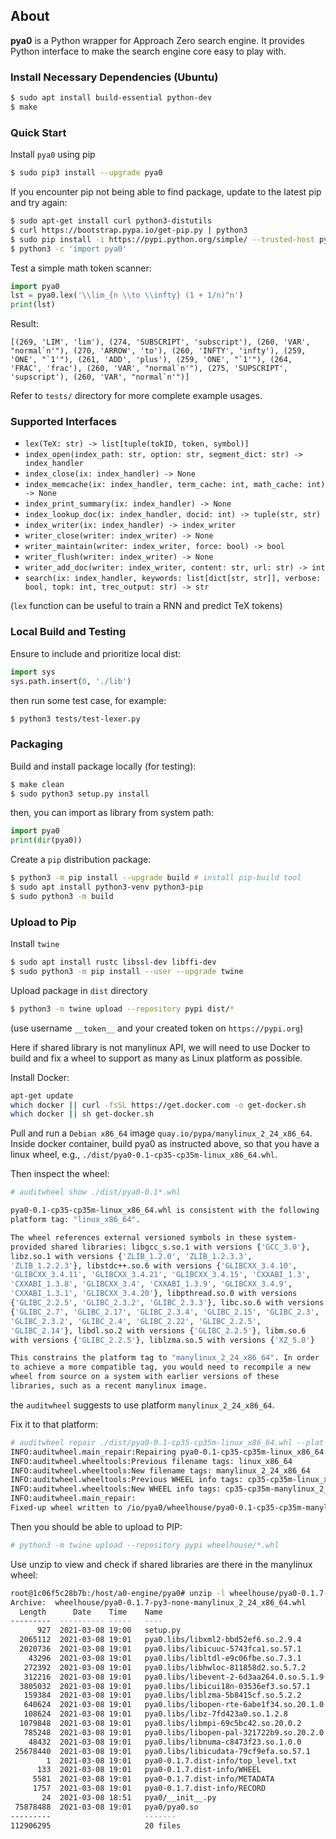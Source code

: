 ## About
**pya0** is a Python wrapper for Approach Zero search engine.
It provides Python interface to make the search engine core easy to play with.

### Install Necessary Dependencies (Ubuntu)
```sh
$ sudo apt install build-essential python-dev
$ make
```

### Quick Start
Install `pya0` using pip
```sh
$ sudo pip3 install --upgrade pya0
```

If you encounter pip not being able to find package, update to the latest pip and try again:
```sh
$ sudo apt-get install curl python3-distutils
$ curl https://bootstrap.pypa.io/get-pip.py | python3
$ sudo pip install -i https://pypi.python.org/simple/ --trusted-host pypi.org pya0==0.1.91
$ python3 -c 'import pya0'
```

Test a simple math token scanner:
```py
import pya0
lst = pya0.lex('\\lim_{n \\to \\infty} (1 + 1/n)^n')
print(lst)
```
Result:
```
[(269, 'LIM', 'lim'), (274, 'SUBSCRIPT', 'subscript'), (260, 'VAR', "normal`n'"), (270, 'ARROW', 'to'), (260, 'INFTY', 'infty'), (259, 'ONE', "`1'"), (261, 'ADD', 'plus'), (259, 'ONE', "`1'"), (264, 'FRAC', 'frac'), (260, 'VAR', "normal`n'"), (275, 'SUPSCRIPT', 'supscript'), (260, 'VAR', "normal`n'")]
```

Refer to `tests/` directory for more complete example usages.

### Supported Interfaces
* `lex(TeX: str) -> list[tuple(tokID, token, symbol)]`
* `index_open(index_path: str, option: str, segment_dict: str) -> index_handler`
* `index_close(ix: index_handler) -> None`
* `index_memcache(ix: index_handler, term_cache: int, math_cache: int) -> None`
* `index_print_summary(ix: index_handler) -> None`
* `index_lookup_doc(ix: index_handler, docid: int) -> tuple(str, str)`
* `index_writer(ix: index_handler) -> index_writer`
* `writer_close(writer: index_writer) -> None`
* `writer_maintain(writer: index_writer, force: bool) -> bool`
* `writer_flush(writer: index_writer) -> None`
* `writer_add_doc(writer: index_writer, content: str, url: str) -> int`
* `search(ix: index_handler, keywords: list[dict[str, str]], verbose: bool, topk: int, trec_output: str) -> str`

(`lex` function can be useful to train a RNN and predict TeX tokens)

### Local Build and Testing
Ensure to include and prioritize local dist:
```py
import sys
sys.path.insert(0, './lib')
```
then run some test case, for example:
```sh
$ python3 tests/test-lexer.py
```

### Packaging
Build and install package locally (for testing):
```sh
$ make clean
$ sudo python3 setup.py install
```
then, you can import as library from system path:
```py
import pya0
print(dir(pya0))
```

Create a `pip` distribution package:
```sh
$ python3 -m pip install --upgrade build # install pip-build tool
$ sudo apt install python3-venv python3-pip
$ sudo python3 -m build
```

### Upload to Pip
Install `twine`
```sh
$ sudo apt install rustc libssl-dev libffi-dev
$ sudo python3 -m pip install --user --upgrade twine
```

Upload package in `dist` directory
```sh
$ python3 -m twine upload --repository pypi dist/*
```
(use username `__token__` and your created token on `https://pypi.org`)

Here if shared library is not manylinux API, we will need to use Docker to build and fix a wheel to support as many as Linux platform as possible.

Install Docker:
```sh
apt-get update
which docker || curl -fsSL https://get.docker.com -o get-docker.sh
which docker || sh get-docker.sh
```

Pull and run a `Debian x86_64` image `quay.io/pypa/manylinux_2_24_x86_64`.
Inside docker container, build pya0 as instructed above, so that you have a linux wheel, e.g., `./dist/pya0-0.1-cp35-cp35m-linux_x86_64.whl`.

Then inspect the wheel:
```sh
# auditwheel show ./dist/pya0-0.1*.whl

pya0-0.1-cp35-cp35m-linux_x86_64.whl is consistent with the following
platform tag: "linux_x86_64".

The wheel references external versioned symbols in these system-
provided shared libraries: libgcc_s.so.1 with versions {'GCC_3.0'},
libz.so.1 with versions {'ZLIB_1.2.0', 'ZLIB_1.2.3.3',
'ZLIB_1.2.2.3'}, libstdc++.so.6 with versions {'GLIBCXX_3.4.10',
'GLIBCXX_3.4.11', 'GLIBCXX_3.4.21', 'GLIBCXX_3.4.15', 'CXXABI_1.3',
'CXXABI_1.3.8', 'GLIBCXX_3.4', 'CXXABI_1.3.9', 'GLIBCXX_3.4.9',
'CXXABI_1.3.1', 'GLIBCXX_3.4.20'}, libpthread.so.0 with versions
{'GLIBC_2.2.5', 'GLIBC_2.3.2', 'GLIBC_2.3.3'}, libc.so.6 with versions
{'GLIBC_2.7', 'GLIBC_2.17', 'GLIBC_2.3.4', 'GLIBC_2.15', 'GLIBC_2.3',
'GLIBC_2.3.2', 'GLIBC_2.4', 'GLIBC_2.22', 'GLIBC_2.2.5',
'GLIBC_2.14'}, libdl.so.2 with versions {'GLIBC_2.2.5'}, libm.so.6
with versions {'GLIBC_2.2.5'}, liblzma.so.5 with versions {'XZ_5.0'}

This constrains the platform tag to "manylinux_2_24_x86_64". In order
to achieve a more compatible tag, you would need to recompile a new
wheel from source on a system with earlier versions of these
libraries, such as a recent manylinux image.
```
the `auditwheel` suggests to use platform `manylinux_2_24_x86_64`.

Fix it to that platform:
```sh
# auditwheel repair ./dist/pya0-0.1-cp35-cp35m-linux_x86_64.whl --plat manylinux_2_24_x86_64 -w ./wheelhouse
INFO:auditwheel.main_repair:Repairing pya0-0.1-cp35-cp35m-linux_x86_64.whl
INFO:auditwheel.wheeltools:Previous filename tags: linux_x86_64
INFO:auditwheel.wheeltools:New filename tags: manylinux_2_24_x86_64
INFO:auditwheel.wheeltools:Previous WHEEL info tags: cp35-cp35m-linux_x86_64
INFO:auditwheel.wheeltools:New WHEEL info tags: cp35-cp35m-manylinux_2_24_x86_64
INFO:auditwheel.main_repair:
Fixed-up wheel written to /io/pya0/wheelhouse/pya0-0.1-cp35-cp35m-manylinux_2_24_x86_64.whl
```

Then you should be able to upload to PIP:
```sh
# python3 -m twine upload --repository pypi wheelhouse/*.whl
```

Use unzip to view and check if shared libraries are there in the manylinux wheel:
```sh
root@1c06f5c28b7b:/host/a0-engine/pya0# unzip -l wheelhouse/pya0-0.1.7-py3-none-manylinux_2_24_x86_64.whl
Archive:  wheelhouse/pya0-0.1.7-py3-none-manylinux_2_24_x86_64.whl
  Length      Date    Time    Name
---------  ---------- -----   ----
      927  2021-03-08 19:00   setup.py
  2065112  2021-03-08 19:01   pya0.libs/libxml2-bbd52ef6.so.2.9.4
  2020736  2021-03-08 19:01   pya0.libs/libicuuc-5743fca1.so.57.1
    43296  2021-03-08 19:01   pya0.libs/libltdl-e9c06fbe.so.7.3.1
   272392  2021-03-08 19:01   pya0.libs/libhwloc-811858d2.so.5.7.2
   312216  2021-03-08 19:01   pya0.libs/libevent-2-6d3aa264.0.so.5.1.9
  3805032  2021-03-08 19:01   pya0.libs/libicui18n-03536ef3.so.57.1
   159384  2021-03-08 19:01   pya0.libs/liblzma-5b8415cf.so.5.2.2
   640624  2021-03-08 19:01   pya0.libs/libopen-rte-6abe1f34.so.20.1.0
   108624  2021-03-08 19:01   pya0.libs/libz-7fd423a0.so.1.2.8
  1079848  2021-03-08 19:01   pya0.libs/libmpi-69c5bc42.so.20.0.2
   785248  2021-03-08 19:01   pya0.libs/libopen-pal-321722b9.so.20.2.0
    48432  2021-03-08 19:01   pya0.libs/libnuma-c8473f23.so.1.0.0
 25678440  2021-03-08 19:01   pya0.libs/libicudata-79cf9efa.so.57.1
        1  2021-03-08 19:01   pya0-0.1.7.dist-info/top_level.txt
      133  2021-03-08 19:01   pya0-0.1.7.dist-info/WHEEL
     5581  2021-03-08 19:01   pya0-0.1.7.dist-info/METADATA
     1757  2021-03-08 19:01   pya0-0.1.7.dist-info/RECORD
       24  2021-03-08 18:51   pya0/__init__.py
 75878488  2021-03-08 19:01   pya0/pya0.so
---------                     -------
112906295                     20 files
```
